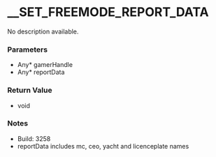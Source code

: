 # __SET_FREEMODE_REPORT_DATA

No description available.

### Parameters
* Any* gamerHandle
* Any* reportData

### Return Value
* void

### Notes
* Build: 3258
* reportData includes mc, ceo, yacht and licenceplate names


